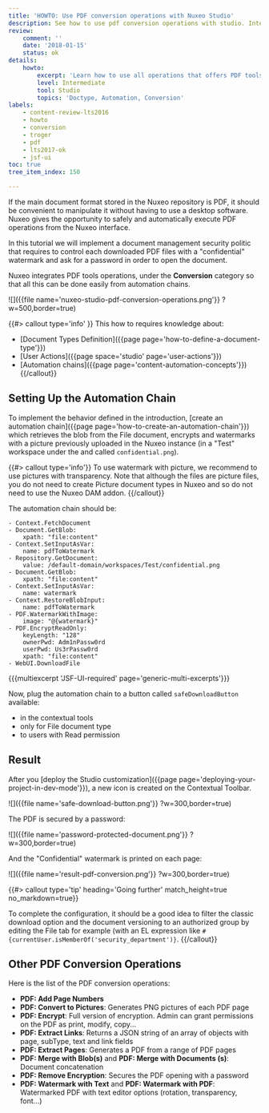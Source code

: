 ```yaml
---
title: 'HOWTO: Use PDF conversion operations with Nuxeo Studio'
description: See how to use pdf conversion operations with studio. Integrate PDF tools operations under the Conversion category so this can be done easily from automation chains.
review:
    comment: ''
    date: '2018-01-15'
    status: ok
details:
    howto:
        excerpt: 'Learn how to use all operations that offers PDF tools operations from Nuxeo Studio: Watermarks, page numbers, document merging...'
        level: Intermediate
        tool: Studio
        topics: 'Doctype, Automation, Conversion'
labels:
    - content-review-lts2016
    - howto
    - conversion
    - troger
    - pdf
    - lts2017-ok
    - jsf-ui
toc: true
tree_item_index: 150

---
```


If the main document format stored in the Nuxeo repository is PDF, it should be convenient to manipulate it without having to use a desktop software. Nuxeo gives the opportunity to safely and automatically execute PDF operations from the Nuxeo interface.

In this tutorial we will implement a document management security politic that requires to control each downloaded PDF files with a "confidential" watermark and ask for a password in order to open the document.

Nuxeo integrates PDF tools operations, under the **Conversion** category so that all this can be done easily from automation chains.

![]({{file name='nuxeo-studio-pdf-conversion-operations.png'}} ?w=500,border=true)


{{#> callout type='info' }}
This how to requires knowledge about:
- [Document Types Definition]({{page page='how-to-define-a-document-type'}})
- [User Actions]({{page space='studio' page='user-actions'}})
- [Automation chains]({{page page='content-automation-concepts'}})
{{/callout}}

<!--
## Importing PDF Operations in Nuxeo Studio

The PDF conversion operations are not available in Nuxeo Studio "out-of-the-box". You need to import them following these steps:

1. Connect to your Nuxeo instance.
2. Go to your instance's automation documentation (/site/automation/doc). If you run Nuxeo in a local environment, the classic URL is `http://NUXEO_SERVER/nuxeo/site/automation/doc`.
3. In the Conversion part, and click on the operation you want to use, here the operations **PDF: Encrypt Read Only** and **PDF: Watermark with Image**.
![]({{file name='conversion-operation-automation-doc.png'}} ?w=200,border=true)
4. On each operation page, click on the **JSON definition** link and copy the operation definition.
5. In Nuxeo Studio go to **Settings**&nbsp;> **Registries**&nbsp;> **Automation Operations** and paste the operation definitions in an operation definition `"operations": []`:

    Your contribution should be:
    ```json
    {
      "operations": [
               {
      "id" : "PDF.EncryptReadOnly",
      "label" : "PDF: Encrypt Read Only",
      "category" : "Conversion",
      "requires" : null,
      "description" : "Encrypts the PDF, returning a copy. User can read, print and copy but cannot modify. originalOwnerPwd is used if the PDF was originally encrypted. If ownerPwd is empty, use originalOwnerPwd to encrypt. If no keyLength is provided, use 128. If the operation is ran on Document(s), xpath lets you specificy where to get the blob from (default: file:content).",
      "url" : "PDF.EncryptReadOnly",
      "signature" : [ "bloblist", "bloblist", "blob", "blob", "document", "blob", "documents", "bloblist" ],
      "params" : [ {
        "name" : "keyLength",
        "description" : "",
        "type" : "string",
        "required" : false,
        "widget" : "Option",
        "order" : 0,
        "values" : [ "40", "128" ]
      }, {
        "name" : "originalOwnerPwd",
        "description" : "",
        "type" : "string",
        "required" : false,
        "widget" : null,
        "order" : 0,
        "values" : [ ]
      }, {
        "name" : "ownerPwd",
        "description" : "",
        "type" : "string",
        "required" : false,
        "widget" : null,
        "order" : 0,
        "values" : [ ]
      }, {
        "name" : "userPwd",
        "description" : "",
        "type" : "string",
        "required" : false,
        "widget" : null,
        "order" : 0,
        "values" : [ ]
      }, {
        "name" : "xpath",
        "description" : "",
        "type" : "string",
        "required" : false,
        "widget" : null,
        "order" : 0,
        "values" : [ "file:content" ]
                    } ]
    },
     {
      "id" : "PDF.WatermarkWithImage",
      "label" : "PDF: Watermark with Image",
      "category" : "Conversion",
      "requires" : null,
      "description" : "Return a new blob combining the input PDF and the image blob.",
      "url" : "PDF.WatermarkWithImage",
      "signature" : [ "blob", "blob", "bloblist", "bloblist" ],
      "params" : [ {
        "name" : "image",
        "description" : "The image blob to use for the watermark",
        "type" : "blob",
        "required" : true,
        "widget" : null,
        "order" : 0,
        "values" : [ ]
      }, {
        "name" : "properties",
        "description" : "The watermark properties",
        "type" : "properties",
        "required" : false,
        "widget" : null,
        "order" : 0,
        "values" : [ ]} ]
    }
        ]
    }
    ```
6. Save your Nuxeo Studio project.

The operations are now available in the Automation Chain editor, in the Conversion category.
-->

## Setting Up the Automation Chain

To implement the behavior defined in the introduction, [create an automation chain]({{page page='how-to-create-an-automation-chain'}}) which retrieves the blob from the File document, encrypts and watermarks with a picture previously uploaded in the Nuxeo instance (in a "Test" workspace under the and called `confidential.png`).

{{#> callout type='info'}}
To use watermark with picture, we recommend to use pictures with transparency.
Note that although the files are picture files, you do not need to create Picture document types in Nuxeo and so do not need to use the Nuxeo DAM addon.
{{/callout}}

The automation chain should be:

```
- Context.FetchDocument
- Document.GetBlob:
    xpath: "file:content"
- Context.SetInputAsVar:
    name: pdfToWatermark
- Repository.GetDocument:
    value: /default-domain/workspaces/Test/confidential.png
- Document.GetBlob:
    xpath: "file:content"
- Context.SetInputAsVar:
    name: watermark
- Context.RestoreBlobInput:
    name: pdfToWatermark
- PDF.WatermarkWithImage:
    image: "@{watermark}"
- PDF.EncryptReadOnly:
    keyLength: "128"
    ownerPwd: Adm1nPassw0rd
    userPwd: Us3rPassw0rd
    xpath: "file:content"
- WebUI.DownloadFile
```

{{{multiexcerpt 'JSF-UI-required' page='generic-multi-excerpts'}}}

Now, plug the automation chain to a button called `safeDownloadButton` available:
- in the contextual tools
- only for File document type
- to users with Read permission

## Result

After you [deploy the Studio customization]({{page page='deploying-your-project-in-dev-mode'}}), a new icon is created on the Contextual Toolbar.

![]({{file name='safe-download-button.png'}} ?w=300,border=true)

The PDF is secured by a password:

![]({{file name='password-protected-document.png'}} ?w=300,border=true)

And the "Confidential" watermark is printed on each page:

![]({{file name='result-pdf-conversion.png'}} ?w=300,border=true)


{{#> callout type='tip' heading='Going further' match_height=true no_markdown=true}}

To complete the configuration, it should be a good idea to filter the classic download option and the document versioning to an authorized group by editing the File tab for example (with an EL expression like `#{currentUser.isMemberOf('security_department')}`.
{{/callout}}

## Other PDF Conversion Operations

Here is the list of the PDF conversion operations:

*  **PDF: Add Page Numbers**
*  **PDF: Convert to Pictures**: Generates PNG pictures of each PDF page
*  **PDF: Encrypt**: Full version of encryption. Admin can grant permissions on the PDF as print, modify, copy...
*  **PDF: Extract Links**: Returns a JSON string of an array of objects with page, subType, text and link fields
*  **PDF: Extract Pages**: Generates a PDF from a range of PDF pages
*  **PDF: Merge with Blob(s)** and **PDF: Merge with Documents (s)**: Document concatenation
* **PDF: Remove Encryption**: Secures the PDF opening with a password
*  **PDF: Watermark with Text** and **PDF: Watermark with PDF**: Watermarked PDF with text editor options (rotation, transparency, font...)
